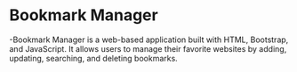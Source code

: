 # Bookmark Manager
-Bookmark Manager is a web-based application built with HTML, Bootstrap, and JavaScript. It allows users to manage their favorite websites by adding, updating, searching, and deleting bookmarks.
